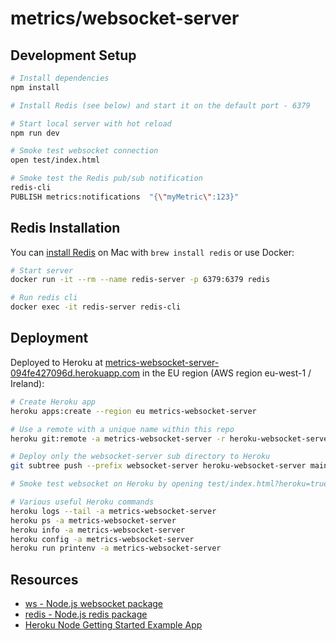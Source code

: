 # metrics/websocket-server

## Development Setup

```sh
# Install dependencies
npm install

# Install Redis (see below) and start it on the default port - 6379

# Start local server with hot reload
npm run dev

# Smoke test websocket connection
open test/index.html

# Smoke test the Redis pub/sub notification
redis-cli
PUBLISH metrics:notifications  "{\"myMetric\":123}"
```

## Redis Installation

You can [install Redis](https://redis.io/docs/install/install-redis/install-redis-on-mac-os/) on Mac with `brew install redis` or use Docker:

```sh
# Start server
docker run -it --rm --name redis-server -p 6379:6379 redis

# Run redis cli
docker exec -it redis-server redis-cli
```

## Deployment

Deployed to Heroku at [metrics-websocket-server-094fe427096d.herokuapp.com](https://metrics-websocket-server-094fe427096d.herokuapp.com) in the EU region (AWS region eu-west-1 / Ireland):

```sh
# Create Heroku app
heroku apps:create --region eu metrics-websocket-server

# Use a remote with a unique name within this repo
heroku git:remote -a metrics-websocket-server -r heroku-websocket-server

# Deploy only the websocket-server sub directory to Heroku
git subtree push --prefix websocket-server heroku-websocket-server main

# Smoke test websocket on Heroku by opening test/index.html?heroku=true in your browser

# Various useful Heroku commands
heroku logs --tail -a metrics-websocket-server
heroku ps -a metrics-websocket-server
heroku info -a metrics-websocket-server
heroku config -a metrics-websocket-server
heroku run printenv -a metrics-websocket-server
```

## Resources

* [ws - Node.js websocket package](https://github.com/websockets/ws)
* [redis - Node.js redis package](https://github.com/redis/node-redis)
* [Heroku Node Getting Started Example App](https://github.com/heroku/node-js-getting-started)
